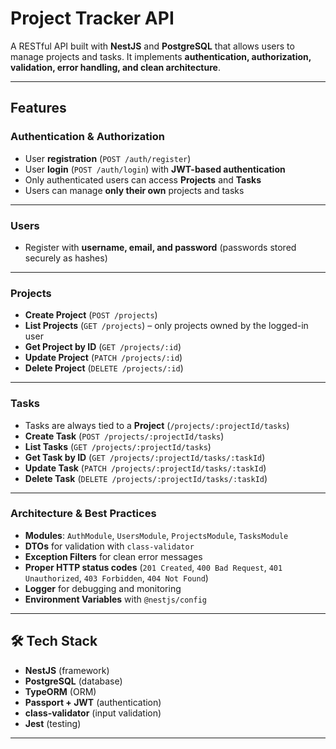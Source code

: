 

# Project Tracker API

A RESTful API built with **NestJS** and **PostgreSQL** that allows users to manage projects and tasks.
It implements **authentication, authorization, validation, error handling, and clean architecture**.

---

## Features

###  Authentication & Authorization

* User **registration** (`POST /auth/register`)
* User **login** (`POST /auth/login`) with **JWT-based authentication**
* Only authenticated users can access **Projects** and **Tasks**
* Users can manage **only their own** projects and tasks

---

###  Users

* Register with **username, email, and password** (passwords stored securely as hashes)

---

###  Projects

* **Create Project** (`POST /projects`)
* **List Projects** (`GET /projects`) – only projects owned by the logged-in user
* **Get Project by ID** (`GET /projects/:id`)
* **Update Project** (`PATCH /projects/:id`)
* **Delete Project** (`DELETE /projects/:id`)

---

###  Tasks

* Tasks are always tied to a **Project** (`/projects/:projectId/tasks`)
* **Create Task** (`POST /projects/:projectId/tasks`)
* **List Tasks** (`GET /projects/:projectId/tasks`)
* **Get Task by ID** (`GET /projects/:projectId/tasks/:taskId`)
* **Update Task** (`PATCH /projects/:projectId/tasks/:taskId`)
* **Delete Task** (`DELETE /projects/:projectId/tasks/:taskId`)

---

###  Architecture & Best Practices

* **Modules**: `AuthModule`, `UsersModule`, `ProjectsModule`, `TasksModule`
* **DTOs** for validation with `class-validator`
* **Exception Filters** for clean error messages
* **Proper HTTP status codes** (`201 Created`, `400 Bad Request`, `401 Unauthorized`, `403 Forbidden`, `404 Not Found`)
* **Logger** for debugging and monitoring
* **Environment Variables** with `@nestjs/config`

---

## 🛠️ Tech Stack

* **NestJS** (framework)
* **PostgreSQL** (database)
* **TypeORM** (ORM)
* **Passport + JWT** (authentication)
* **class-validator** (input validation)
* **Jest** (testing)

---

